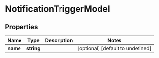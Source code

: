 # NotificationTriggerModel

## Properties

Name | Type | Description | Notes
------------ | ------------- | ------------- | -------------
**name** | **string** |  | [optional] [default to undefined]


